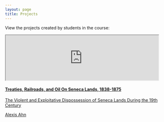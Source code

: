 ```yaml
---
layout: page
title: Projects
---
```

View the projects created by students in the course:
<iframe src="https://www.exhibit.so/exhibits/UB3UKQwmaiTsxgfyUh8Z" width="100%"></iframe>
  <div class="card">
    <a href="https://www.exhibit.so/exhibits/UB3UKQwmaiTsxgfyUh8Z">
    <div class="card-container">
      <h4><b>Treaties, Railroads, and Oil On Seneca Lands, 1838-1875</b></h4> 
      <p>The Violent and Exploitative Dispossession of Seneca Lands During the 19th Century</p>
      <p>Alexis Ahn</p>
  </div>

